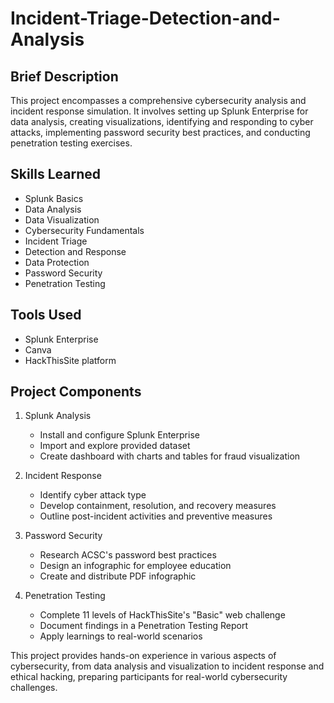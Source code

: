 # Incident-Triage-Detection-and-Analysis

## Brief Description

This project encompasses a comprehensive cybersecurity analysis and incident response simulation. It involves setting up Splunk Enterprise for data analysis, creating visualizations, identifying and responding to cyber attacks, implementing password security best practices, and conducting penetration testing exercises.

## Skills Learned

- Splunk Basics
- Data Analysis
- Data Visualization
- Cybersecurity Fundamentals
- Incident Triage
- Detection and Response
- Data Protection
- Password Security
- Penetration Testing

## Tools Used

- Splunk Enterprise
- Canva
- HackThisSite platform

## Project Components

1. Splunk Analysis
   - Install and configure Splunk Enterprise
   - Import and explore provided dataset
   - Create dashboard with charts and tables for fraud visualization

2. Incident Response
   - Identify cyber attack type
   - Develop containment, resolution, and recovery measures
   - Outline post-incident activities and preventive measures

3. Password Security
   - Research ACSC's password best practices
   - Design an infographic for employee education
   - Create and distribute PDF infographic

4. Penetration Testing
   - Complete 11 levels of HackThisSite's "Basic" web challenge
   - Document findings in a Penetration Testing Report
   - Apply learnings to real-world scenarios

This project provides hands-on experience in various aspects of cybersecurity, from data analysis and visualization to incident response and ethical hacking, preparing participants for real-world cybersecurity challenges.
